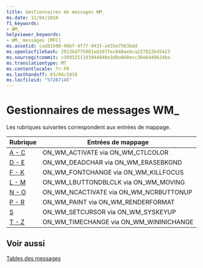 ```yaml
---
title: Gestionnaires de messages WM_
ms.date: 11/04/2016
f1_keywords:
- WM_
helpviewer_keywords:
- WM_ messages [MFC]
ms.assetid: cad81690-90bf-4f77-943f-a435e7563bdd
ms.openlocfilehash: 2913bd775981eb197fec848aebca227822b45423
ms.sourcegitcommit: c3093251193944840e3d0a068ecc30e6449624ba
ms.translationtype: MT
ms.contentlocale: fr-FR
ms.lasthandoff: 03/04/2019
ms.locfileid: "57267145"
---
```

# <a name="handlers-for-wm-messages"></a>Gestionnaires de messages WM_

Les rubriques suivantes correspondent aux entrées de mappage.

|Rubrique|Entrées de mappage|
|-----------|-----------------|
|[A - C](../../mfc/reference/wm-message-handlers-a-c.md)|ON_WM_ACTIVATE via ON_WM_CTLCOLOR|
|[D - E](../../mfc/reference/wm-message-handlers-d-e.md)|ON_WM_DEADCHAR via ON_WM_ERASEBKGND|
|[F - K](../../mfc/reference/wm-message-handlers-f-k.md)|ON_WM_FONTCHANGE via ON_WM_KILLFOCUS|
|[L - M](../../mfc/reference/wm-message-handlers-l-m.md)|ON_WM_LBUTTONDBLCLK via ON_WM_MOVING|
|[N - O](../../mfc/reference/wm-message-handlers-n-o.md)|ON_WM_NCACTIVATE via ON_WM_NCRBUTTONUP|
|[P - R](../../mfc/reference/wm-messages-p-r.md)|ON_WM_PAINT via ON_WM_RENDERFORMAT|
|[S](../../mfc/reference/wm-messages-s.md)|ON_WM_SETCURSOR via ON_WM_SYSKEYUP|
|[T - Z](../../mfc/reference/wm-messages-t-z.md)|ON_WM_TIMECHANGE via ON_WM_WININICHANGE|

## <a name="see-also"></a>Voir aussi

[Tables des messages](../../mfc/reference/message-maps-mfc.md)
